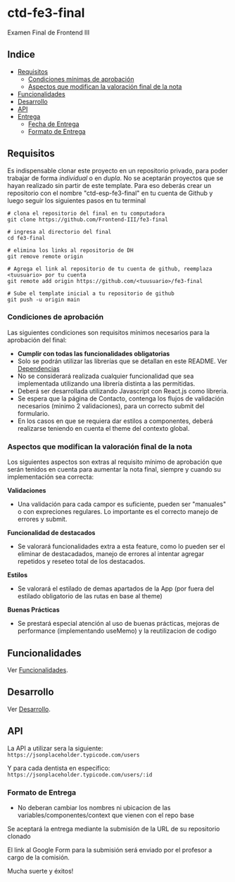 # ctd-fe3-final

Examen Final de Frontend III

## Indice

- [Requisitos](#requisitos)
  - [Condiciones mínimas de aprobación](#condiciones-mínimas-de-aprobación)
  - [Aspectos que modifican la valoración final de la nota](#aspectos-que-modifican-la-valoración-final-de-la-nota)
- [Funcionalidades](#funcionalidades)
- [Desarrollo](#desarrollo)
- [API](#api)
- [Entrega](#entrega)
  - [Fecha de Entrega](#fecha-de-entrega)
  - [Formato de Entrega](#formato-de-entrega)

## Requisitos

Es indispensable clonar este proyecto en un repositorio privado, para poder trabajar de forma _individual_ o en _dupla_. No se aceptarán proyectos que se hayan realizado sin partir de este template. Para eso deberás crear un repositorio con el nombre "ctd-esp-fe3-final" en tu cuenta de Github y luego seguir los siguientes pasos en tu terminal

```
# clona el repositorio del final en tu computadora
git clone https://github.com/Frontend-III/fe3-final

# ingresa al directorio del final
cd fe3-final

# elimina los links al repositorio de DH
git remove remote origin

# Agrega el link al repositorio de tu cuenta de github, reemplaza <tuusuario> por tu cuenta
git remote add origin https://github.com/<tuusuario>/fe3-final

# Sube el template inicial a tu repositorio de github
git push -u origin main
```

### Condiciones de aprobación

Las siguientes condiciones son requisitos mínimos necesarios para la aprobación del final:

- **Cumplir con todas las funcionalidades obligatorias**
- Solo se podrán utilizar las librerías que se detallan en este README. Ver [Dependencias](docs/desarrollo.md#dependencias)
- No se considerará realizada cualquier funcionalidad que sea implementada utilizando una librería distinta a las permitidas.
- Deberá ser desarrollada utilizando Javascript con React.js como libreria.
- Se espera que la página de Contacto, contenga los flujos de validación necesarios (minimo 2 validaciones), para un correcto submit del formulario.
- En los casos en que se requiera dar estilos a componentes, deberá realizarse teniendo en cuenta el theme del contexto global.

### Aspectos que modifican la valoración final de la nota

Los siguientes aspectos son extras al requisito mínimo de aprobación que serán tenidos en cuenta para aumentar la nota final, siempre y cuando su implementación sea correcta:

**Validaciones**

- Una validación para cada campor es suficiente, pueden ser "manuales" o con expreciones regulares. Lo importante es el correcto manejo de errores y submit.

**Funcionalidad de destacados**

- Se valorará funcionalidades extra a esta feature, como lo pueden ser el eliminar de destacadados, manejo de errores al intentar agregar repetidos y reseteo total de los destacados.


**Estilos**

- Se valorará el estilado de demas apartados de la App (por fuera del estilado obligatorio de las rutas en base al theme)

**Buenas Prácticas**

- Se prestará especial atención al uso de buenas prácticas, mejoras de performance (implementando useMemo) y la reutilizacion de codigo

## Funcionalidades

Ver [Funcionalidades](docs/funcionalidades.md).

## Desarrollo

Ver [Desarrollo](docs/desarrollo.md).

## API

La API a utilizar sera la siguiente:
`https://jsonplaceholder.typicode.com/users`

Y para cada dentista en especifico:
`https://jsonplaceholder.typicode.com/users/:id`

### Formato de Entrega

- No deberan cambiar los nombres ni ubicacion de las variables/componentes/context que vienen con el repo base

Se aceptará la entrega mediante la submisión de la URL de su repositorio clonado

El link al Google Form para la submisión será enviado por el profesor a cargo de la comisión.

Mucha suerte y éxitos!
